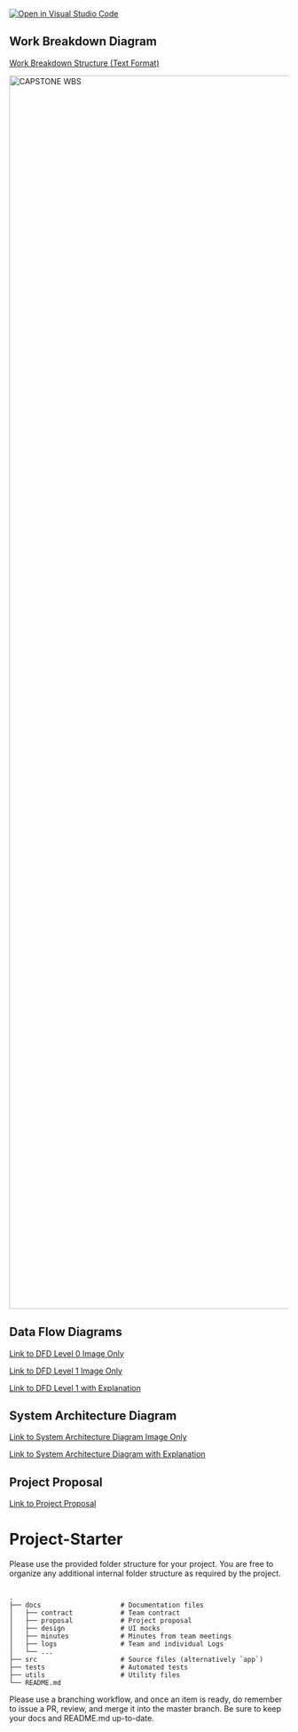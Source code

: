 [![Open in Visual Studio Code](https://classroom.github.com/assets/open-in-vscode-2e0aaae1b6195c2367325f4f02e2d04e9abb55f0b24a779b69b11b9e10269abc.svg)](https://classroom.github.com/online_ide?assignment_repo_id=20510483&assignment_repo_type=AssignmentRepo)

## Work Breakdown Diagram

[Work Breakdown Structure (Text Format)](https://github.com/COSC-499-W2025/capstone-project-team-12/blob/project-plans/docs/plan/Work%20Breakdown%20Diagram%20Description.md)

<img width="4900" height="2223" alt="CAPSTONE WBS" src="https://github.com/user-attachments/assets/41aed394-48b3-48e6-812c-97253b352b92" />

## Data Flow Diagrams

[Link to DFD Level 0 Image Only](https://github.com/COSC-499-W2025/capstone-project-team-12/blob/1f6f109c44c3f30c8d1d35acdc7efaa5253d45c2/docs/plan/imgs/Level%200%20DFD.png)

[Link to DFD Level 1 Image Only](https://github.com/COSC-499-W2025/capstone-project-team-12/blob/1f6f109c44c3f30c8d1d35acdc7efaa5253d45c2/docs/plan/imgs/Level%201%20DFD.png)

[Link to DFD Level 1 with Explanation](https://github.com/COSC-499-W2025/capstone-project-team-12/blob/111b27dc38ba19d7a0e577bf896a2e2534fdf8e5/docs/plan/DFD%20Level%201%20Explanation.md)

## System Architecture Diagram

[Link to System Architecture Diagram Image Only](https://github.com/COSC-499-W2025/capstone-project-team-12/blob/517f7f8ecb11361e6318d01da7bbaefc2c26a7de/docs/plan/imgs/System%20Architecture%20Diagram.png)

[Link to System Architecture Diagram with Explanation](https://github.com/COSC-499-W2025/capstone-project-team-12/blob/111b27dc38ba19d7a0e577bf896a2e2534fdf8e5/docs/plan/System%20Architecture%20Diagram%20Explanation.md)

## Project Proposal
[Link to Project Proposal](https://github.com/COSC-499-W2025/capstone-project-team-12/blob/c240296205b4e40998d494888c9242e36341b1ce/docs/plan/Group%2012%20Project%20Proposal.md)


# Project-Starter

Please use the provided folder structure for your project. You are free to organize any additional internal folder structure as required by the project.  

```

.
├── docs                    # Documentation files
│   ├── contract            # Team contract
│   ├── proposal            # Project proposal 
│   ├── design              # UI mocks
│   ├── minutes             # Minutes from team meetings
│   ├── logs                # Team and individual Logs
│   └── ...          
├── src                     # Source files (alternatively `app`)
├── tests                   # Automated tests 
├── utils                   # Utility files
└── README.md
```

Please use a branching workflow, and once an item is ready, do remember to issue a PR, review, and merge it into the master branch.
Be sure to keep your docs and README.md up-to-date.

